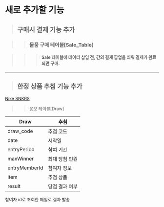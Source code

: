 
# 새로 추가할 기능
>## 구매시 결제 기능 추가


>>### 물품 구매 테이블[Sale_Table]


>>>#### Sale 테이블에 데이터 삽입 전, 간의 결제 팝업을 띄워 결제가 완료되면 구매.


---


>## 한정 상품 추첨 기능 추가


[Nike SNKRS](https://www.nike.com/kr/launch/?type=feed)

>>응모 테이블[Draw]


Draw | 추첨
--------- | ---------
draw_code | 추첨 코드
date | 시작일
entryPeriod | 참여 기간
maxWinner | 최대 당첨 인원
entryMemberId | 참여자 정보
item | 추첨 상품
result | 당첨 결과 여부

참여자 id로 조회한 메일로 결과 발송

